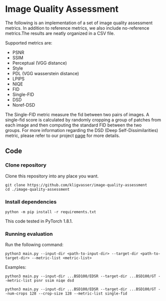# Image Quality Assessment
The following is an implementation of a set of image quality assessment metrics. In addition to reference metrics, we also include no-reference metrics.The results are neatly organized in a CSV file. 

Supported metrics are:
* PSNR
* SSIM
* Perceptual (VGG distance)
* Style
* PDL (VGG wasserstein distance)
* LPIPS
* NIQE
* FID
* Single-FID 
* DSD
* Noref-DSD

The Single-FID metric measure the fid between two pairs of images. A single-fid score is calculated by randomly cropping a group of patches from each image and then computing the standard FID between the two groups. For more information regarding the DSD (Deep Self-Dissimilarities) metric, please refer to our project [page](https://github.com/kligvasser/DSD) for more details.


## Code

### Clone repository

Clone this repository into any place you want.

```
git clone https://github.com/kligvasser/image-quality-assessment
cd ./image-quality-assessment
```

### Install dependencies

```
python -m pip install -r requirements.txt
```

This code tested in PyTorch 1.8.1.

### Running evaluation
Run the following command:

```
python3 main.py --input-dir <path-to-input-dir> --target-dir <path-to-target-dir> --metric-list <metric-list>
```

Examples:
```
python3 main.py --input-dir ...BSD100/EDSR --target-dir ...BSD100/GT --metric-list psnr ssim niqe dsd
```

```
python3 main.py --input-dir ...BSD100/EDSR --target-dir ...BSD100/GT --num-crops 128 --crop-size 128 --metric-list single-fid
```